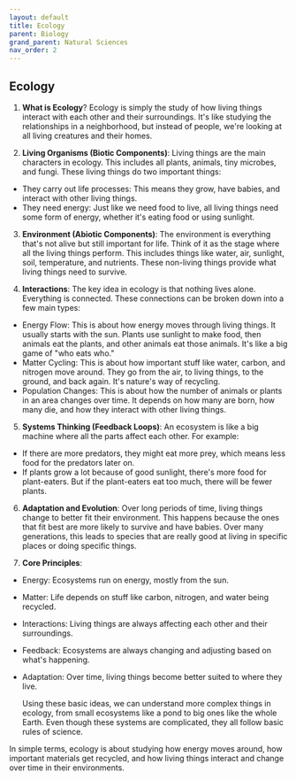 ```yaml
---
layout: default
title: Ecology
parent: Biology
grand_parent: Natural Sciences
nav_order: 2
---
```


## Ecology

1. **What is Ecology**? Ecology is simply the study of how living things interact with each other and their surroundings. It's like studying the relationships in a neighborhood, but instead of people, we're looking at all living creatures and their homes.

2. **Living Organisms (Biotic Components)**: Living things are the main characters in ecology. This includes all plants, animals, tiny microbes, and fungi. These living things do two important things:
- They carry out life processes: This means they grow, have babies, and interact with other living things.
- They need energy: Just like we need food to live, all living things need some form of energy, whether it's eating food or using sunlight.

3. **Environment (Abiotic Components)**: The environment is everything that's not alive but still important for life. Think of it as the stage where all the living things perform. This includes things like water, air, sunlight, soil, temperature, and nutrients. These non-living things provide what living things need to survive.

4. **Interactions**: The key idea in ecology is that nothing lives alone. Everything is connected. These connections can be broken down into a few main types:
- Energy Flow: This is about how energy moves through living things. It usually starts with the sun. Plants use sunlight to make food, then animals eat the plants, and other animals eat those animals. It's like a big game of "who eats who."
- Matter Cycling: This is about how important stuff like water, carbon, and nitrogen move around. They go from the air, to living things, to the ground, and back again. It's nature's way of recycling.
- Population Changes: This is about how the number of animals or plants in an area changes over time. It depends on how many are born, how many die, and how they interact with other living things.

5. **Systems Thinking (Feedback Loops)**: An ecosystem is like a big machine where all the parts affect each other. For example:
- If there are more predators, they might eat more prey, which means less food for the predators later on.
- If plants grow a lot because of good sunlight, there's more food for plant-eaters. But if the plant-eaters eat too much, there will be fewer plants.

6. **Adaptation and Evolution**: Over long periods of time, living things change to better fit their environment. This happens because the ones that fit best are more likely to survive and have babies. Over many generations, this leads to species that are really good at living in specific places or doing specific things.

7. **Core Principles**:
- Energy: Ecosystems run on energy, mostly from the sun.
- Matter: Life depends on stuff like carbon, nitrogen, and water being recycled.
- Interactions: Living things are always affecting each other and their surroundings.
- Feedback: Ecosystems are always changing and adjusting based on what's happening.
- Adaptation: Over time, living things become better suited to where they live.

    Using these basic ideas, we can understand more complex things in ecology, from small ecosystems like a pond to big ones like the whole Earth. Even though these systems are complicated, they all follow basic rules of science.

In simple terms, ecology is about studying how energy moves around, how important materials get recycled, and how living things interact and change over time in their environments.
